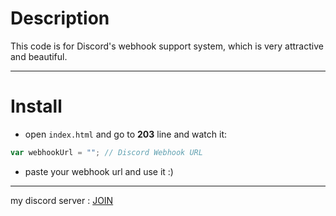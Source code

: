 # Description
This code is for Discord's webhook support system, which is very attractive and beautiful.
_________________________________________
# Install
- open `index.html` and go to __203__ line and watch it:
```js
var webhookUrl = ""; // Discord Webhook URL
```
- paste your webhook url and use it :)
_________________________________________
my discord server : [JOIN](https://discord.gg/tckXBhv3Rw)
